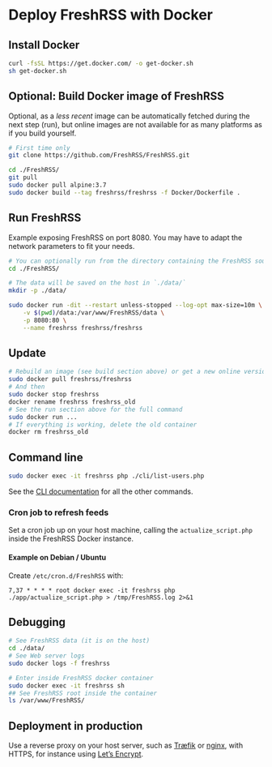 # Deploy FreshRSS with Docker

## Install Docker

```sh
curl -fsSL https://get.docker.com/ -o get-docker.sh
sh get-docker.sh
```

## Optional: Build Docker image of FreshRSS
Optional, as a *less recent* image can be automatically fetched during the next step (run),
but online images are not available for as many platforms as if you build yourself.

```sh
# First time only
git clone https://github.com/FreshRSS/FreshRSS.git

cd ./FreshRSS/
git pull
sudo docker pull alpine:3.7
sudo docker build --tag freshrss/freshrss -f Docker/Dockerfile .
```

## Run FreshRSS

Example exposing FreshRSS on port 8080. You may have to adapt the network parameters to fit your needs.

```sh
# You can optionally run from the directory containing the FreshRSS source code:
cd ./FreshRSS/

# The data will be saved on the host in `./data/`
mkdir -p ./data/

sudo docker run -dit --restart unless-stopped --log-opt max-size=10m \
	-v $(pwd)/data:/var/www/FreshRSS/data \
	-p 8080:80 \
	--name freshrss freshrss/freshrss
```

## Update

```sh
# Rebuild an image (see build section above) or get a new online version:
sudo docker pull freshrss/freshrss
# And then 
sudo docker stop freshrss
docker rename freshrss freshrss_old
# See the run section above for the full command
sudo docker run ...
# If everything is working, delete the old container
docker rm freshrss_old
```

## Command line

```sh
sudo docker exec -it freshrss php ./cli/list-users.php
```

See the [CLI documentation](../cli/) for all the other commands.

### Cron job to refresh feeds
Set a cron job up on your host machine, calling the `actualize_script.php` inside the FreshRSS Docker instance.

#### Example on Debian / Ubuntu
Create `/etc/cron.d/FreshRSS` with:

```
7,37 * * * * root docker exec -it freshrss php ./app/actualize_script.php > /tmp/FreshRSS.log 2>&1
```

## Debugging

```sh
# See FreshRSS data (it is on the host)
cd ./data/
# See Web server logs
sudo docker logs -f freshrss

# Enter inside FreshRSS docker container
sudo docker exec -it freshrss sh
## See FreshRSS root inside the container
ls /var/www/FreshRSS/
```

## Deployment in production

Use a reverse proxy on your host server, such as [Træfik](https://traefik.io/) or [nginx](https://docs.nginx.com/nginx/admin-guide/web-server/reverse-proxy/),
with HTTPS, for instance using [Let’s Encrypt](https://letsencrypt.org/).
